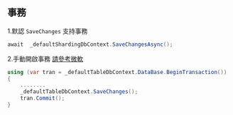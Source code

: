 ## 事務

1.默認 `SaveChanges` 支持事務

```csharp
await  _defaultShardingDbContext.SaveChangesAsync();  
```

2.手動開啟事務 [請參考微軟](https://docs.microsoft.com/zh-cn/ef/core/saving/transactions)

```csharp
using (var tran = _defaultTableDbContext.DataBase.BeginTransaction())
{
    ........
    _defaultTableDbContext.SaveChanges();
    tran.Commit();
}
```